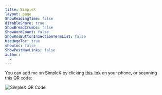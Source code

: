 ```yaml
---
title: SimpleX
layout: page
ShowReadingTime: false
disableShare: true
ShowBreadCrumbs: false
ShowWordCount: false
ShowRssButtonInSectionTermList: false
UseHugoToc: true
showtoc: false
ShowPostNavLinks: false
author:
  -
---
```


You can add me on SimpleX by clicking [this link](https://simplex.chat/contact#/?v=1-2&smp=smp%3A%2F%2F0YuTwO05YJWS8rkjn9eLJDjQhFKvIYd8d4xG8X1blIU%3D%40smp8.simplex.im%2FLeseGOnHBaihXD7lvbULjc3gziGk-yLP%23%2F%3Fv%3D1-2%26dh%3DMCowBQYDK2VuAyEAXKoK0kmETtNWHD7MXEhm5wzj368GFVFEt8Z3kT-QryE%253D%26srv%3Dbeccx4yfxxbvyhqypaavemqurytl6hozr47wfc7uuecacjqdvwpw2xid.onion) on your phone, or scanning this QR code:

![SimpleX QR Code](/simplex.jpg)
